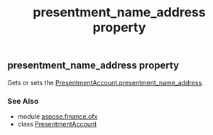 ﻿---
title: presentment_name_address property
second_title: Aspose.Finance for Python via .NET API References
description: 
type: docs
weight: 90
url: /python-net/aspose.finance.ofx/presentmentaccount/presentment_name_address/
is_root: false
---

## presentment_name_address property


Gets or sets the [PresentmentAccount.presentment_name_address](/finance/python-net/aspose.finance.ofx/presentmentaccount#presentment_name_address).

### See Also
* module [aspose.finance.ofx](../../)
* class [PresentmentAccount](/finance/python-net/aspose.finance.ofx/presentmentaccount)
